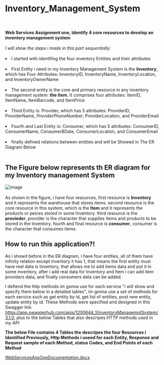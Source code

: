 <h1>Inventory_Management_System</h1>
<br><br>
<b>Web Services Assignment one, Identify 4 core resources to develop an inventory management system</b>
<br><br>
<i>I will show the steps i made in this part sequentially:</i>
<br><br>
<li>I started with identifing the four inventory Entities and their attributes
<br><br>
<li>First Entity i need in my Inventory Management System is the <b>Inventory</b>, which has Four Attributes: InventoryID, InventoryName, InventoryLocation, and InventoryOwnerName</li>
<br>
<li>The second entity is the core and primary resource in any inventory management system: <b>the Item.</b> It comprises four attributes: ItemID, ItemName, ItemBarcode, and ItemPrice</li>
<br>
<li>Third Entity is: Provider, which has 5 attributes: ProviderID, ProviderName, ProviderPhoneNumber, ProviderLocation, and ProviderEmail</li>
<br>
<li>Fourth and Last Entity is: Consumer, which has 5 attributes: ConsumerID, ConsumerName, ConsumerBDate, ConsumerLocation, and ConsumerEmail</li>
<br>
<li>finally defined relations between entities and will be Showed in The ER Diagram Below</li> 
<br>
<h2>The Figure below represents th ER diagram for my Inventory management System</h2>

![image](https://github.com/mohammad-obeid-1200644/Inventory_Management_System/assets/132138605/b50d4905-8a81-4ea7-8f27-b28023cd102c)
<br><br>
As shown in the figure, i have four resources, first resource is <b>Inventory</b> and it represents the warehouse that stores items.
second resource is the core resource in this system, which is the <b>Item</b> and it represents the products or peices stored in some Inventory.
third resource is the <b>provieder</b>, provider is the character that supplies items and products to be stored in the Inventory.
fourth and final resource is <b>consumer</b>, consumer is the character that consumes items.


<h2>How to run this application?!</h2>
As i showd before in the ER diagram, i have four entities, all of them have infinity relation except inventory it has 1, that means the first entity must have real data is Inventory, that allows me to add items data and put it in some inventory, after i add real data for Inventory and Item i can add item providers data, and finally consumers data can be added.


I defiend the http methods im gonna use for each service "i will show and specify them below in a detailed tables", im gonna use a set of methods for each service such as get entity by id, get list of entities, post new entity, update entity by id.
These Methods were specified and designed in this Swagger link https://app.swaggerhub.com/apis/1200644_1/InventoryManagemntSystem/3.1.0, plus to the below Tables that also descripes HTTP methods used in my API

**The below File contains 4 Tables the descripes the four Resources i Identified Previously, Http Methods i useed for each Entity, Response and Request sample of each Method, status Codes, and End Points of each Method**

[WebServicesAssOneDocumentation.docx](https://github.com/mohammad-obeid-1200644/Inventory_Management_System/files/14876926/WebServicesAssOneDocumentation.docx)



